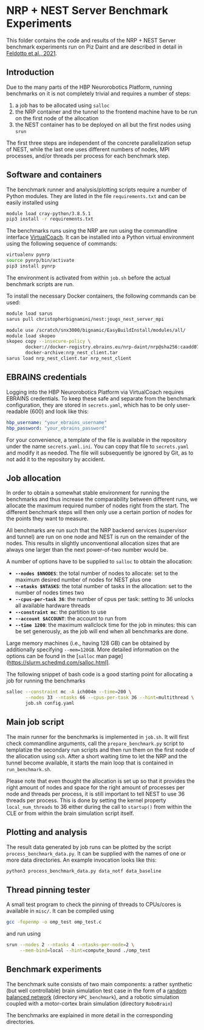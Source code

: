 # NRP + NEST Server Benchmark Experiments

This folder contains the code and results of the NRP + NEST Server benchmark
experiments run on Piz Daint and are described in detail in [Feldotto et al.,
2021](XXX).

## Introduction

Due to the many parts of the HBP Neurorobotics Platform, running benchmarks on
it is not completely trivial and requires a number of steps:

1. a job has to be allocated using `salloc`
1. the NRP container and the tunnel to the frontend machine have to be run on
   the first node of the allocation
1. the NEST container has to be deployed on all but the first nodes using
   `srun`

The first three steps are independent of the concrete parallelization setup of
NEST, while the last one uses different numbers of nodes, MPI processes, and/or
threads per process for each benchmark step.

## Software and containers

The benchmark runner and analysis/plotting scripts require a number of Python
modules. They are listed in the file `requirements.txt` and can be easily
installed using

```bash
module load cray-python/3.8.5.1
pip3 install -r requirements.txt
```

The benchmarks runs using the NRP are run using the commandline interface
[VirtualCoach](https://bitbucket.org/hbpneurorobotics/virtualcoach). It can be
installed into a Python virtual environment using the following sequence of
commands:

```bash
virtualenv pynrp
source pynrp/bin/activate
pip3 install pynrp
```

The environment is activated from within `job.sh` before the actual benchmark
scripts are run.

To install the necessary Docker containers, the following commands can be
used:

```bash
module load sarus
sarus pull christopherbignamini/nest:jougs_nest_server_mpi

module use /scratch/snx3000/bignamic/EasyBuildInstall/modules/all/
module load skopeo
skopeo copy --insecure-policy \
       docker://docker-registry.ebrains.eu/nrp-daint/nrp@sha256:caadd07080aa455c8c0ed4139117136f5d0a209aac0ad6d547108c06a683acbf \
       docker-archive:nrp_nest_client.tar
sarus load nrp_nest_client.tar nrp_nest_client
```

## EBRAINS credentials

Logging into the HBP Neurorobotics Platform via VirtualCoach requires EBRAINS
credentials. To keep these safe and separate from the benchmark configuration,
they are stored in `secrets.yaml`, which has to be only user-readable (600)
and look like this:

```yaml
hbp_username: "your_ebrains_username"
hbp_password: "your_ebrains_password"
```

For your convenience, a template of the file is available in the repository
under the name `secrets.yaml.ini`. You can copy that file to `secrets.yaml`
and modify it as needed. The file will subsequently be ignored by Git, as to
not add it to the repository by accident.

## Job allocation

In order to obtain a somewhat stable environment for running the benchmarks
and thus increase the comparability between different runs, we allocate the
maximum required number of nodes right from the start. The different benchmark
steps will then only use a certain portion of nodes for the points they want
to measure.

All benchmarks are run such that the NRP backend services (supervisor and
tunnel) are run on one node and NEST is run on the remainder of the nodes.
This results in slightly unconventional allocation sizes that are always one
larger than the next power-of-two number would be.

A number of options have to be supplied to `salloc` to obtain the allocation:

* **`--nodes $NNODES`**: the total number of nodes to allocate: set to the
  maximum desired number of nodes for NEST plus one
* **`--ntasks $NTASKS`**: the total number of tasks in the allocation: set to
  the number of nodes times two
* **`--cpus-per-task 36`**: the number of cpus per task: setting to 36 unlocks
  all available hardware threads
* **`--constraint mc`**: the partition to use
* **`--account $ACCOUNT`**: the account to run from
* **`--time 1200`**: the maximum wallclock time for the job in minutes: this
  can be set generously, as the job will end when all benchmarks are done.

Large memory machines (i.e., having 128 GB) can be obtained by additionally
specifying `--mem=120GB`. More detailed information on the options can be
found in the [`salloc` man page](https://slurm.schedmd.com/salloc.html].

The following snippet of bash code is a good starting point for allocating a
job for running the benchmarks

```bash
salloc --constraint mc -A ich004m --time=200 \
       --nodes 33 --ntasks 66 --cpus-per-task 36 --hint=multithread \
       job.sh config.yaml
```

## Main job script

The main runner for the benchmarks is implemented in `job.sh`. It will first
check commandline arguments, call the `prepare_benchmark.py` script to
templatize the secondary run scripts and then run them on the first node of
the allocation using `ssh`. After a short waiting time to let the NRP and the
tunnel become available, it starts the main loop that is contained in
`run_benchmark.sh`.

Please note that even thought the allocation is set up so that it provides the
right amount of nodes and space for the right amount of processes per node and
threads per process, it is still important to tell NEST to use 36 threads per
process. This is done by setting the kernel property `local_num_threads` to 36
either during the call to `startup()` from within the CLE or from within the
brain simulation script itself.

## Plotting and analysis

The result data generated by job runs can be plotted by the script
`process_benchmark_data.py`. It can be supplied with the names of one or more
data directories. An example invocation looks like this:

```bash
python3 process_benchmark_data.py data_notf data_baseline
```

## Thread pinning tester

A small test program to check the pinning of threads to CPUs/cores is
available in `misc/`. It can be compiled using

```bash
gcc -fopenmp -o omp_test omp_test.c
```

and run using
```bash
srun --nodes 2 --ntasks 4 --ntasks-per-node=2 \
     --mem-bind=local --hint=compute_bound ./omp_test
```

## Benchmark experiments

The benchmark suite consists of two main components: a rather synthetic (but
well controllable) brain simulation test case in the form of a [random
balanced network](http://www.yger.net/the-balanced-network/) (directory
`HPC_benchmark`), and a robotic simulation coupled with a motor-cortex brain
simulation (directory `RoboBrain`)

The benchmarks are explained in more detail in the corresponding directories.
